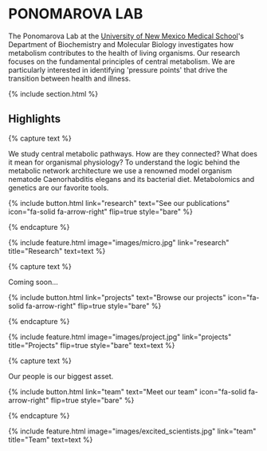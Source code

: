 ---
---

# PONOMAROVA LAB

The Ponomarova Lab at the [University of New Mexico Medical School](https://hsc.unm.edu/research/)'s Department of Biochemistry and Molecular Biology investigates how metabolism contributes to the health of living organisms. Our research focuses on the fundamental principles of central metabolism. We are particularly interested in identifying 'pressure points' that drive the transition between health and illness.


{% include section.html %}

## Highlights

{% capture text %}

We study central metabolic pathways. How are they connected? What does it mean for organismal physiology? To understand the logic behind the metabolic network architecture we use a renowned model organism nematode Caenorhabditis elegans and its bacterial diet. Metabolomics and genetics are our favorite tools.

{%
  include button.html
  link="research"
  text="See our publications"
  icon="fa-solid fa-arrow-right"
  flip=true
  style="bare"
%}

{% endcapture %}

{%
  include feature.html
  image="images/micro.jpg"
  link="research"
  title="Research"
  text=text
%}

{% capture text %}

Coming soon...

{%
  include button.html
  link="projects"
  text="Browse our projects"
  icon="fa-solid fa-arrow-right"
  flip=true
  style="bare"
%}

{% endcapture %}

{%
  include feature.html
  image="images/project.jpg"
  link="projects"
  title="Projects"
  flip=true
  style="bare"
  text=text
%}

{% capture text %}

Our people is our biggest asset.

{%
  include button.html
  link="team"
  text="Meet our team"
  icon="fa-solid fa-arrow-right"
  flip=true
  style="bare"
%}

{% endcapture %}

{%
  include feature.html
  image="images/excited_scientists.jpg"
  link="team"
  title="Team"
  text=text
%}
